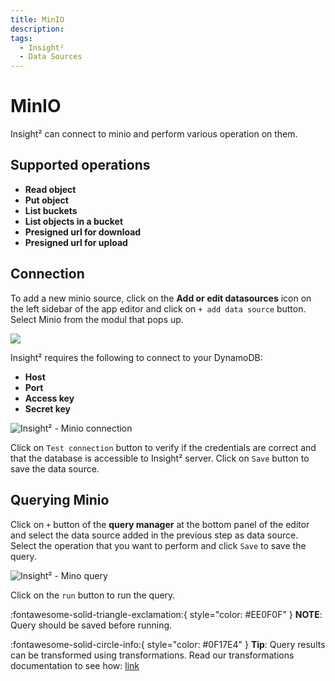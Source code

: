 ```yaml
---
title: MinIO
description: 
tags:
  - Insight²
  - Data Sources
---
```


# MinIO

Insight² can connect to minio and perform various operation on them.

## Supported operations

- **Read object**
- **Put object**
- **List buckets**
- **List objects in a bucket**
- **Presigned url for download**
- **Presigned url for upload**

## Connection

To add a new minio source, click on the **Add or edit datasources** icon on the left sidebar of the app editor and click on `+ add data source` button. Select Minio from the modul that pops up.

![](/_images/insight2/datasource-reference/datasource_minio.png)

Insight² requires the following to connect to your DynamoDB:

- **Host**
- **Port**
- **Access key**
- **Secret key**



![Insight² - Minio connection](/_images/insight2/datasource-reference/minio-connect.png)



Click on `Test connection` button to verify if the credentials are correct and that the database is accessible to Insight² server. Click on `Save` button to save the data source.

## Querying Minio

Click on `+` button of the **query manager** at the bottom panel of the editor and select the data source added in the previous step as data source. Select the operation that you want to perform and click `Save` to save the query.

![Insight² - Mino query](/_images/insight2/datasource-reference/minio-query.png)

Click on the `run` button to run the query.<br>

:fontawesome-solid-triangle-exclamation:{ style="color: #EE0F0F" } **NOTE**: Query should be saved before running.

:fontawesome-solid-circle-info:{ style="color: #0F17E4" } **Tip**:
Query results can be transformed using transformations. Read our transformations documentation to see how: [link](/insight2/tutorial/transformations/)

